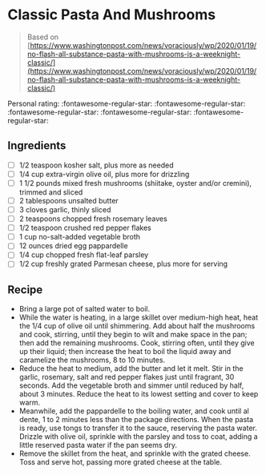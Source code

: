 <!-- Do not modify sections with "AUTO-*". They are updated by make.py -->

# Classic Pasta And Mushrooms

> Based on [https://www.washingtonpost.com/news/voraciously/wp/2020/01/19/no-flash-all-substance-pasta-with-mushrooms-is-a-weeknight-classic/](https://www.washingtonpost.com/news/voraciously/wp/2020/01/19/no-flash-all-substance-pasta-with-mushrooms-is-a-weeknight-classic/)

<!-- rating=0; (User can specify rating on scale of 1-5) -->
<!-- AUTO-UserRating -->
Personal rating: :fontawesome-regular-star: :fontawesome-regular-star: :fontawesome-regular-star: :fontawesome-regular-star: :fontawesome-regular-star:
<!-- /AUTO-UserRating -->

<!-- TODO: Capture image for Classic Pasta And Mushrooms -->

## Ingredients

* [ ] 1/2 teaspoon kosher salt, plus more as needed
* [ ] 1/4 cup extra-virgin olive oil, plus more for drizzling
* [ ] 1 1/2 pounds mixed fresh mushrooms (shiitake, oyster and/or cremini), trimmed and sliced
* [ ] 2 tablespoons unsalted butter
* [ ] 3 cloves garlic, thinly sliced
* [ ] 2 teaspoons chopped fresh rosemary leaves
* [ ] 1/2 teaspoon crushed red pepper flakes
* [ ] 1 cup no-salt-added vegetable broth
* [ ] 12 ounces dried egg pappardelle
* [ ] 1/4 cup chopped fresh flat-leaf parsley
* [ ] 1/2 cup freshly grated Parmesan cheese, plus more for serving

## Recipe

* Bring a large pot of salted water to boil.
* While the water is heating, in a large skillet over medium-high heat, heat the 1/4 cup of olive oil until shimmering. Add about half the mushrooms and cook, stirring, until they begin to wilt and make space in the pan; then add the remaining mushrooms. Cook, stirring often, until they give up their liquid; then increase the heat to boil the liquid away and caramelize the mushrooms, 8 to 10 minutes.
* Reduce the heat to medium, add the butter and let it melt. Stir in the garlic, rosemary, salt and red pepper flakes just until fragrant, 30 seconds. Add the vegetable broth and simmer until reduced by half, about 3 minutes. Reduce the heat to its lowest setting and cover to keep warm.
* Meanwhile, add the pappardelle to the boiling water, and cook until al dente, 1 to 2 minutes less than the package directions. When the pasta is ready, use tongs to transfer it to the sauce, reserving the pasta water. Drizzle with olive oil, sprinkle with the parsley and toss to coat, adding a little reserved pasta water if the pan seems dry.
* Remove the skillet from the heat, and sprinkle with the grated cheese. Toss and serve hot, passing more grated cheese at the table.
